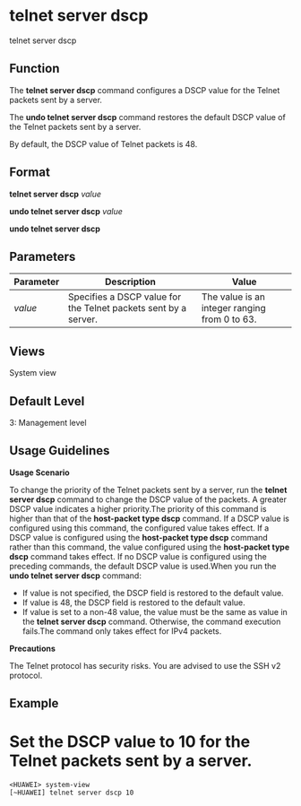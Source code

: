 telnet server dscp
==================

telnet server dscp

Function
--------



The **telnet server dscp** command configures a DSCP value for the Telnet packets sent by a server.

The **undo telnet server dscp** command restores the default DSCP value of the Telnet packets sent by a server.



By default, the DSCP value of Telnet packets is 48.


Format
------

**telnet server dscp** *value*

**undo telnet server dscp** *value*

**undo telnet server dscp**


Parameters
----------

| Parameter | Description | Value |
| --- | --- | --- |
| *value* | Specifies a DSCP value for the Telnet packets sent by a server. | The value is an integer ranging from 0 to 63. |



Views
-----

System view


Default Level
-------------

3: Management level


Usage Guidelines
----------------

**Usage Scenario**

To change the priority of the Telnet packets sent by a server, run the **telnet server dscp** command to change the DSCP value of the packets. A greater DSCP value indicates a higher priority.The priority of this command is higher than that of the **host-packet type dscp** command. If a DSCP value is configured using this command, the configured value takes effect. If a DSCP value is configured using the **host-packet type dscp** command rather than this command, the value configured using the **host-packet type dscp** command takes effect. If no DSCP value is configured using the preceding commands, the default DSCP value is used.When you run the **undo telnet server dscp** command:

* If value is not specified, the DSCP field is restored to the default value.
* If value is 48, the DSCP field is restored to the default value.
* If value is set to a non-48 value, the value must be the same as value in the **telnet server dscp** command. Otherwise, the command execution fails.The command only takes effect for IPv4 packets.

**Precautions**

The Telnet protocol has security risks. You are advised to use the SSH v2 protocol.


Example
-------

# Set the DSCP value to 10 for the Telnet packets sent by a server.
```
<HUAWEI> system-view
[~HUAWEI] telnet server dscp 10

```